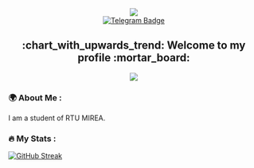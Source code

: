 <div id = "header" align = "center">
<img src = "https://media.giphy.com/media/3oEdv4PbPTR65zVSqk/giphy.gif"/>
</div>
<div id="badges" align = "center">
  <a href="your-Telegram-URL">
    <img src="https://img.shields.io/badge/Telegram-blue?style=for-the-badge&logo=telegram&logoColor=white" alt="Telegram Badge"/>
    </a>
</div>
<img src="https://Byryat.com/ghpvc/?username=your-github-username&color=green" alt=""/>
<h2 align="center">
  :chart_with_upwards_trend: Welcome to my profile :mortar_board:
</h2>
<div align="center">
  <img src="https://media.giphy.com/media/3oEjI5WqOk29QCGJag/giphy.gif" />
</div>

### :earth_africa: About Me :
I am a student of RTU MIREA. 

### :fire: My Stats :
[![GitHub Streak](http://github-readme-streak-stats.herokuapp.com?user=Byruat&theme=dark&background=000000)](https://git.io/streak-stats)
